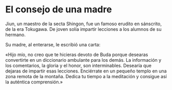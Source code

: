 # El consejo de una madre

Jiun, un maestro de la secta Shingon, fue un famoso erudito en
sánscrito, de la era Tokugawa. De joven solía impartir lecciones a los
alumnos de su hermano.

Su madre, al enterarse, le escribió una carta:

«Hijo mío, no creo que te hicieras devoto de Buda porque desearas
convertirte en un diccionario ambulante para los demás. La información y
los comentarios, la gloria y el honor, son interminables. Desearía que
dejaras de impartir esas lecciones. Enciérrate en un pequeño templo en
una zona remota de la montaña. Dedica tu tiempo a la meditación y
consigue así la auténtica comprensión.»